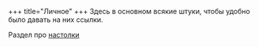 +++
 title="Личное"
+++
Здесь в основном всякие штуки, чтобы удобно было давать на них ссылки.

Раздел про [настолки](board)
